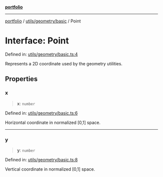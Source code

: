 [**portfolio**](../../../../README.md)

***

[portfolio](../../../../modules.md) / [utils/geometry/basic](../README.md) / Point

# Interface: Point

Defined in: [utils/geometry/basic.ts:4](https://github.com/tnorlund/Portfolio/blob/0f0387eebdb03225a849175a48b1c48a42e7da30/portfolio/utils/geometry/basic.ts#L4)

Represents a 2D coordinate used by the geometry utilities.

## Properties

### x

> **x**: `number`

Defined in: [utils/geometry/basic.ts:6](https://github.com/tnorlund/Portfolio/blob/0f0387eebdb03225a849175a48b1c48a42e7da30/portfolio/utils/geometry/basic.ts#L6)

Horizontal coordinate in normalized [0,1] space.

***

### y

> **y**: `number`

Defined in: [utils/geometry/basic.ts:8](https://github.com/tnorlund/Portfolio/blob/0f0387eebdb03225a849175a48b1c48a42e7da30/portfolio/utils/geometry/basic.ts#L8)

Vertical coordinate in normalized [0,1] space.
